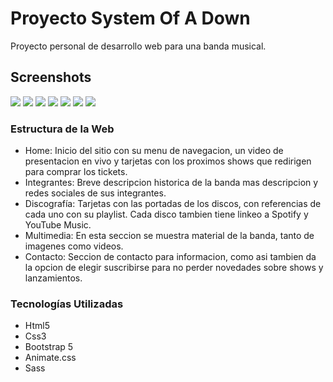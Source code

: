<h1>Proyecto System Of A Down</h1>
<p>
    Proyecto personal de desarrollo web para una banda musical.
</p>

<h2>Screenshots</h2>
<img src="https://proyecto-soad.000webhostapp.com/img/screen1366.jpg">
<img src="https://proyecto-soad.000webhostapp.com/img/screen1.png">
<img src="https://proyecto-soad.000webhostapp.com/img/screen6.png">
<img src="https://proyecto-soad.000webhostapp.com/img/screen2.png">
<img src="https://proyecto-soad.000webhostapp.com/img/screen3.png">
<img src="https://proyecto-soad.000webhostapp.com/img/screen4.png">
<img src="https://proyecto-soad.000webhostapp.com/img/screen5.png">

<h3>Estructura de la Web</h3>
<ul>
    <li>
        Home: <span>Inicio del sitio con su menu de navegacion, un video de presentacion en vivo y tarjetas con los proximos shows que redirigen para comprar los tickets.</span>
    </li>
    <li>
        Integrantes: <span>Breve descripcion historica de la banda mas descripcion y redes sociales de sus integrantes.</span>
    </li>
    <li>
        Discografía:  <span>Tarjetas con las portadas de los discos, con referencias de cada uno con su playlist. Cada disco tambien tiene linkeo a Spotify y YouTube Music.</span>
    </li>
    <li>
        Multimedia:  <span>En esta seccion se muestra material de la banda, tanto de imagenes como videos.</span>
    </li>
    <li>
        Contacto:  <span>Seccion de contacto para informacion, como asi tambien da la opcion de elegir suscribirse para no perder novedades sobre shows y lanzamientos.</span>
    </li>
</ul>

<h3>Tecnologías Utilizadas</h3>
<ul>
    <li>Html5</li>
    <li>Css3</li>
    <li>Bootstrap 5</li>
    <li>Animate.css</li>
    <li>Sass</li>
</ul>